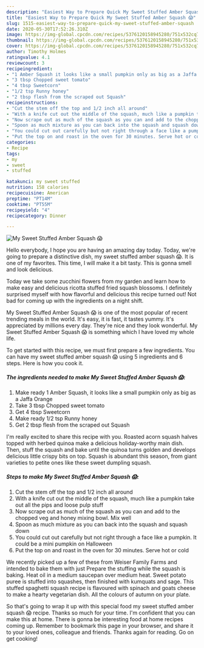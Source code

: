 ```yaml
---
description: "Easiest Way to Prepare Quick My Sweet Stuffed Amber Squash 😱"
title: "Easiest Way to Prepare Quick My Sweet Stuffed Amber Squash 😱"
slug: 1515-easiest-way-to-prepare-quick-my-sweet-stuffed-amber-squash
date: 2020-05-30T17:52:26.310Z
image: https://img-global.cpcdn.com/recipes/5376120158945280/751x532cq70/my-sweet-stuffed-amber-squash-😱-recipe-main-photo.jpg
thumbnail: https://img-global.cpcdn.com/recipes/5376120158945280/751x532cq70/my-sweet-stuffed-amber-squash-😱-recipe-main-photo.jpg
cover: https://img-global.cpcdn.com/recipes/5376120158945280/751x532cq70/my-sweet-stuffed-amber-squash-😱-recipe-main-photo.jpg
author: Timothy Holmes
ratingvalue: 4.1
reviewcount: 3
recipeingredient:
- "1 Amber Squash it looks like a small pumpkin only as big as a Jaffa Orange"
- "3 tbsp Chopped sweet tomato"
- "4 tbsp Sweetcorn"
- "1/2 tsp Runny honey"
- "2 tbsp flesh from the scraped out Squash"
recipeinstructions:
- "Cut the stem off the top and 1/2 inch all around"
- "With a knife cut out the middle of the squash, much like a pumpkin take out all the pips and loose pulp stuff"
- "Now scrape out as much of the squash as you can and add to the chopped veg and honey mixing bowl. Mix well"
- "Spoon as much mixture as you can back into the squash and squash down"
- "You could cut out carefully but not right through a face like a pumpkin. It could be a mini pumpkin on Halloween"
- "Put the top on and roast in the oven for 30 minutes. Serve hot or cold"
categories:
- Recipe
tags:
- my
- sweet
- stuffed

katakunci: my sweet stuffed 
nutrition: 158 calories
recipecuisine: American
preptime: "PT14M"
cooktime: "PT55M"
recipeyield: "4"
recipecategory: Dinner

---
```



![My Sweet Stuffed Amber Squash 😱](https://img-global.cpcdn.com/recipes/5376120158945280/751x532cq70/my-sweet-stuffed-amber-squash-😱-recipe-main-photo.jpg)

Hello everybody, I hope you are having an amazing day today. Today, we're going to prepare a distinctive dish, my sweet stuffed amber squash 😱. It is one of my favorites. This time, I will make it a bit tasty. This is gonna smell and look delicious.

Today we take some zucchini flowers from my garden and learn how to make easy and delicious ricotta stuffed fried squash blossoms. I definitely surprised myself with how flavorful and delicious this recipe turned out! Not bad for coming up with the ingredients on a night shift.

My Sweet Stuffed Amber Squash 😱 is one of the most popular of recent trending meals in the world. It's easy, it is fast, it tastes yummy. It's appreciated by millions every day. They're nice and they look wonderful. My Sweet Stuffed Amber Squash 😱 is something which I have loved my whole life.


To get started with this recipe, we must first prepare a few ingredients. You can have my sweet stuffed amber squash 😱 using 5 ingredients and 6 steps. Here is how you cook it.

<!--inarticleads1-->

##### The ingredients needed to make My Sweet Stuffed Amber Squash 😱:

1. Make ready 1 Amber Squash, it looks like a small pumpkin only as big as a Jaffa Orange
1. Take 3 tbsp Chopped sweet tomato
1. Get 4 tbsp Sweetcorn
1. Make ready 1/2 tsp Runny honey
1. Get 2 tbsp flesh from the scraped out Squash


I&#39;m really excited to share this recipe with you. Roasted acorn squash halves topped with herbed quinoa make a delicious holiday-worthy main dish. Then, stuff the squash and bake until the quinoa turns golden and develops delicious little crispy bits on top. Squash is abundant this season, from giant varieties to petite ones like these sweet dumpling squash. 

<!--inarticleads2-->

##### Steps to make My Sweet Stuffed Amber Squash 😱:

1. Cut the stem off the top and 1/2 inch all around
1. With a knife cut out the middle of the squash, much like a pumpkin take out all the pips and loose pulp stuff
1. Now scrape out as much of the squash as you can and add to the chopped veg and honey mixing bowl. Mix well
1. Spoon as much mixture as you can back into the squash and squash down
1. You could cut out carefully but not right through a face like a pumpkin. It could be a mini pumpkin on Halloween
1. Put the top on and roast in the oven for 30 minutes. Serve hot or cold


We recently picked up a few of these from Weiser Family Farms and intended to bake them with just Prepare the stuffing while the squash is baking. Heat oil in a medium saucepan over medium heat. Sweet potato puree is stuffed into squashes, then finished with kumquats and sage. This stuffed spaghetti squash recipe is flavoured with spinach and goats cheese to make a hearty vegetarian dish. All the colours of autumn on your plate. 

So that's going to wrap it up with this special food my sweet stuffed amber squash 😱 recipe. Thanks so much for your time. I'm confident that you can make this at home. There is gonna be interesting food at home recipes coming up. Remember to bookmark this page in your browser, and share it to your loved ones, colleague and friends. Thanks again for reading. Go on get cooking!
